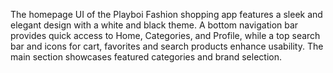 The homepage UI of the Playboi Fashion shopping app features a sleek and elegant design with a white and black theme. A bottom navigation bar provides quick access to Home, Categories, and Profile, while a top search bar and icons for cart, favorites and search products enhance usability. The main section showcases featured categories and brand selection.
